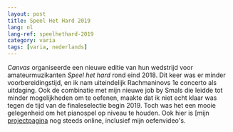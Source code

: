```yaml
---
layout: post
title: Speel Het Hard 2019
lang: nl
lang-ref: speelhethard-2019
category: varia
tags: [varia, nederlands]
---
```


*Canvas* organiseerde een nieuwe editie van hun wedstrijd voor amateurmuzikanten *Speel het hard* rond eind 2018. Dit keer was er minder voorbereidingstijd, en ik nam uiteindelijk Rachmaninovs 1e concerto als uitdaging. Ook de combinatie met mijn nieuwe job by Smals die leidde tot minder mogelijkheden om te oefenen, maakte dat ik niet echt klaar was tegen de tijd van de finaleselectie begin 2019. Toch was het een mooie gelegenheid om het pianospel op niveau te houden. Ook hier is [mijn [projectpagina](https://speelhethard.be/project/16310/) nog steeds online, inclusief mijn oefenvideo's.
